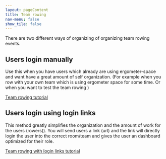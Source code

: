 ```yaml
---
layout: pageContent
title: Team rowing
nav-menu: false
show_tile: false
---
```


There are two different ways of organizing of organizing team rowing events.

## Users login manually 

Use this when you have users which already are using ergometer-space and want have a great amount of self organization. (For example when you row with your own team which is using ergometer space for some time. Or when you want to test the team rowing )

 [Team rowing tutorial](TeamRowing.md)

## Users login using login links
This method greatly simplifies the organization and the amount of work for the users (rowers)). You will send users a link (url) and the link will directly login the user into the correct room/team and gives the user an dashboard optimized for their role. 

 [Team rowing with login links tutorial](TeamRowingLoginLinks.md)